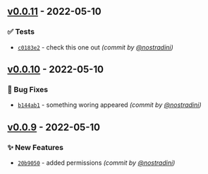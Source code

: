 

## [v0.0.11] - 2022-05-10
### :white_check_mark: Tests
- [`c0183e2`](https://github.com/nostradini/myrepo3/commit/c0183e25c1bf867b5800621bfabe2fdce1731894) - check this one out *(commit by [@nostradini](https://github.com/nostradini))*


## [v0.0.10] - 2022-05-10
### :bug: Bug Fixes
- [`b144ab1`](https://github.com/nostradini/myrepo3/commit/b144ab14db6b021f5e49005a6e8b1bc1d99c5fde) - something woring appeared *(commit by [@nostradini](https://github.com/nostradini))*


## [v0.0.9] - 2022-05-10
### :sparkles: New Features
- [`20b9050`](https://github.com/nostradini/myrepo3/commit/20b9050a989530ed313b425c00e2d1d457dd31be) - added permissions *(commit by [@nostradini](https://github.com/nostradini))*


[v0.0.9]: https://github.com/nostradini/myrepo3/compare/v0.0.8...v0.0.9
[v0.0.10]: https://github.com/nostradini/myrepo3/compare/v0.0.9...v0.0.10
[v0.0.11]: https://github.com/nostradini/myrepo3/compare/v0.0.10...v0.0.11